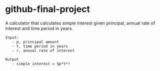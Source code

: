 # github-final-project

A calculator that calculates simple interest given principal, annual rate of interest and time period in years.
```
Input:
   - p, principal amount
   - t, time period in years
   - r, annual rate of interest
```
```
Output
   - simple interest = $p*t*r
```
